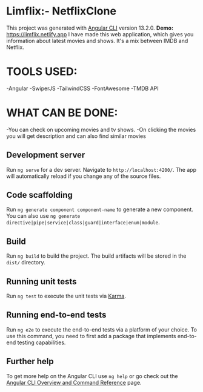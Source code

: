 # Limflix:- NetflixClone

This project was generated with [Angular CLI](https://github.com/angular/angular-cli) version 13.2.0.
**Demo:** https://limflix.netlify.app
I have made this web application, which gives you information about latest movies and shows. It's a mix between IMDB and Netflix.
# TOOLS USED:
-Angular
-SwiperJS
-TailwindCSS
-FontAwesome
-TMDB API
# WHAT CAN BE DONE:
-You can check on upcoming movies and tv shows.
-On clicking the movies you will get description and can also find similar movies



## Development server

Run `ng serve` for a dev server. Navigate to `http://localhost:4200/`. The app will automatically reload if you change any of the source files.

## Code scaffolding

Run `ng generate component component-name` to generate a new component. You can also use `ng generate directive|pipe|service|class|guard|interface|enum|module`.

## Build

Run `ng build` to build the project. The build artifacts will be stored in the `dist/` directory.

## Running unit tests

Run `ng test` to execute the unit tests via [Karma](https://karma-runner.github.io).

## Running end-to-end tests

Run `ng e2e` to execute the end-to-end tests via a platform of your choice. To use this command, you need to first add a package that implements end-to-end testing capabilities.

## Further help

To get more help on the Angular CLI use `ng help` or go check out the [Angular CLI Overview and Command Reference](https://angular.io/cli) page.
